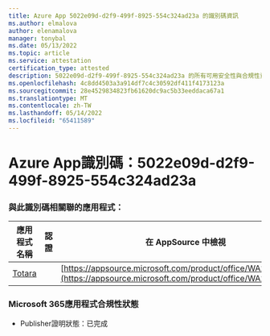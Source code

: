 ```yaml
---
title: Azure App 5022e09d-d2f9-499f-8925-554c324ad23a 的識別碼資訊
ms.author: elmalova
author: elenamalova
manager: tonybal
ms.date: 05/13/2022
ms.topic: article
ms.service: attestation
certification_type: attested
description: 5022e09d-d2f9-499f-8925-554c324ad23a 的所有可用安全性與合規性資訊。
ms.openlocfilehash: 4c8dd4503a3a914df7c4c30592df411f4173123a
ms.sourcegitcommit: 28e4529834823fb61620dc9ac5b33eeddaca67a1
ms.translationtype: MT
ms.contentlocale: zh-TW
ms.lasthandoff: 05/14/2022
ms.locfileid: "65411589"
---
```

# <a name="azure-app-id-5022e09d-d2f9-499f-8925-554c324ad23a"></a>Azure App識別碼：5022e09d-d2f9-499f-8925-554c324ad23a


### <a name="apps-associated-with-this-id"></a>與此識別碼相關聯的應用程式：
| **應用程式名稱** | **認證** | **在 AppSource 中檢視** |
|--------------|---------------|-----------------------|
| [Totara](../forward/WA200003222.md) |  | [https://appsource.microsoft.com/product/office/WA200003222](https://appsource.microsoft.com/product/office/WA200003222) |

### <a name="microsoft-365-app-compliance-status"></a>Microsoft 365應用程式合規性狀態
- Publisher證明狀態：已完成
